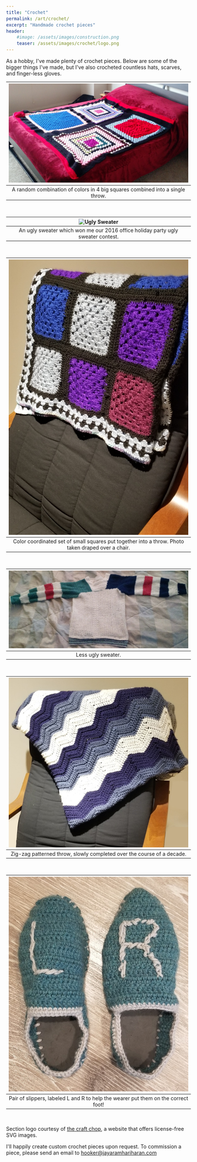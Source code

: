```yaml
---
title: "Crochet"
permalink: /art/crochet/
excerpt: "Handmade crochet pieces"
header:
    #image: /assets/images/construction.png
    teaser: /assets/images/crochet/logo.png
---
```


As a hobby, I've made plenty of crochet pieces.
Below are some of the bigger things I've made, but I've
also crocheted countless hats, scarves, and finger-less gloves.

| ![First Throw](/assets/images/crochet/big_squares.jpg) |
|:--:|
| A random combination of colors in 4 big squares combined into a single throw. |

&nbsp;

| ![Ugly Sweater](/assets/images/crochet/ugly_sweater.png) |
|:--:|
| An ugly sweater which won me our 2016 office holiday party ugly sweater contest. |

&nbsp;

| ![Small Square Throw](/assets/images/crochet/small_square_throw.jpg) |
|:--:|
| Color coordinated set of small squares put together into a throw. Photo taken draped over a chair. |

&nbsp;

| ![Less Ugly Sweater](/assets/images/crochet/other_sweater.jpg) |
|:--:|
| Less ugly sweater. |

&nbsp;

| ![Zig-Zag Throw](/assets/images/crochet/zigzag_throw.jpg) |
|:--:|
| Zig-zag patterned throw, slowly completed over the course of a decade. |

&nbsp;

| ![Slippers](/assets/images/crochet/slippers.jpg) |
|:--:|
| Pair of slippers, labeled L and R to help the wearer put them on the correct foot! |

&nbsp;

Section logo courtesy of [the craft chop](http://www.thecraftchop.com/), a
website that offers license-free SVG images.

I'll happily create custom crochet pieces upon request.
To commission a piece, please send an email to
[hooker@jayaramhariharan.com](mailto:hooker@jayaramhariharan.com)
